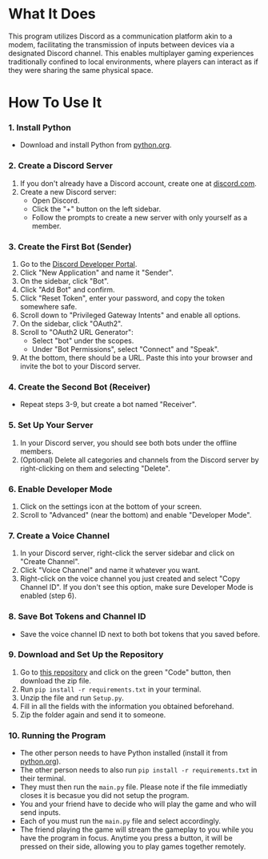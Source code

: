
# What It Does
This program utilizes Discord as a communication platform akin to a modem, facilitating the transmission of inputs between devices via a designated Discord channel. This enables multiplayer gaming experiences traditionally confined to local environments, where players can interact as if they were sharing the same physical space.
# How To Use It

### 1. Install Python
- Download and install Python from [python.org](https://www.python.org/downloads/).

### 2. Create a Discord Server
1. If you don't already have a Discord account, create one at [discord.com](https://discord.com/).
2. Create a new Discord server:
   - Open Discord.
   - Click the "+" button on the left sidebar.
   - Follow the prompts to create a new server with only yourself as a member.

### 3. Create the First Bot (Sender)
1. Go to the [Discord Developer Portal](https://discord.com/developers/applications).
2. Click "New Application" and name it "Sender".
3. On the sidebar, click "Bot".
4. Click "Add Bot" and confirm.
5. Click "Reset Token", enter your password, and copy the token somewhere safe.
6. Scroll down to "Privileged Gateway Intents" and enable all options.
7. On the sidebar, click "OAuth2".
8. Scroll to "OAuth2 URL Generator":
    - Select "bot" under the scopes.
    - Under "Bot Permissions", select "Connect" and "Speak".
9. At the bottom, there should be a URL. Paste this into your browser and invite the bot to your Discord server.

### 4. Create the Second Bot (Receiver)
- Repeat steps 3-9, but create a bot named "Receiver".

### 5. Set Up Your Server
1. In your Discord server, you should see both bots under the offline members.
2. (Optional) Delete all categories and channels from the Discord server by right-clicking on them and selecting "Delete".

### 6. Enable Developer Mode
1. Click on the settings icon at the bottom of your screen.
2. Scroll to "Advanced" (near the bottom) and enable "Developer Mode".

### 7. Create a Voice Channel
1. In your Discord server, right-click the server sidebar and click on "Create Channel".
2. Click "Voice Channel" and name it whatever you want.
3. Right-click on the voice channel you just created and select "Copy Channel ID". If you don't see this option, make sure Developer Mode is enabled (step 6).

### 8. Save Bot Tokens and Channel ID
- Save the voice channel ID next to both bot tokens that you saved before.

### 9. Download and Set Up the Repository
1. Go to [this repository](#) and click on the green "Code" button, then download the zip file.
2. Run `pip install -r requirements.txt` in your terminal.
3. Unzip the file and run `Setup.py`.
4. Fill in all the fields with the information you obtained beforehand.
5. Zip the folder again and send it to someone.

### 10. Running the Program
- The other person needs to have Python installed (install it from [python.org](https://www.python.org/)).
- The other person needs to also run `pip install -r requirements.txt` in their terminal.
- They must then run the `main.py` file. Please note if the file immediatly closes it is becasue you did not setup the program.
- You and your friend have to decide who will play the game and who will send inputs.
- Each of you must run the `main.py` file and select accordingly.
- The friend playing the game will stream the gameplay to you while you have the program in focus. Anytime you press a button, it will be pressed on their side, allowing you to play games together remotely.
